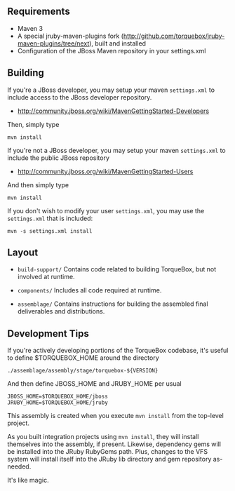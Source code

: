 Requirements
------------
* Maven 3
* A special jruby-maven-plugins fork (http://github.com/torquebox/jruby-maven-plugins/tree/next), built and installed
* Configuration of the JBoss Maven repository in your settings.xml

Building
--------

If you're a JBoss developer, you may setup your maven `settings.xml` to include
access to the JBoss developer repository.

* http://community.jboss.org/wiki/MavenGettingStarted-Developers

Then, simply type

    mvn install

If you're not a JBoss developer, you may setup your maven `settings.xml` to
include the public JBoss repository

* http://community.jboss.org/wiki/MavenGettingStarted-Users

And then simply type

    mvn install

If you don't wish to modify your user `settings.xml`, you may use the `settings.xml`
that is included:

    mvn -s settings.xml install

Layout
------

* `build-support/` Contains code related to building TorqueBox, but not 
  involved at runtime.

* `components/` Includes all code required at runtime.

* `assemblage/` Contains instructions for building the assembled final
  deliverables and distributions.

Development Tips
----------------

If you're actively developing portions of the TorqueBox codebase,
it's useful to define $TORQUEBOX_HOME around the directory

    ./assemblage/assembly/stage/torquebox-${VERSION}

And then define JBOSS_HOME and JRUBY_HOME per usual

    JBOSS_HOME=$TORQUEBOX_HOME/jboss
    JRUBY_HOME=$TORQUEBOX_HOME/jruby

This assembly is created when you execute `mvn install` from the top-level
project.  

As you built integration projects using `mvn install`, they will
install themselves into the assembly, if present.  Likewise, dependency
gems will be installed into the JRuby RubyGems path.  Plus, changes
to the VFS system will install itself into the JRuby lib directory and gem
repository as-needed.  

It's like magic.
